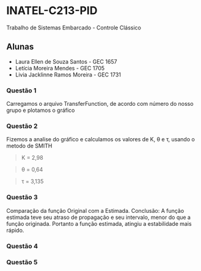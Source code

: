 # INATEL-C213-PID
Trabalho de Sistemas Embarcado - Controle Clássico

## Alunas
- Laura Ellen de Souza Santos - GEC 1657
- Letícia Moreira Mendes - GEC 1705
- Livia Jacklinne Ramos Moreira - GEC 1731

### Questão 1
Carregamos o arquivo TransferFunction, de acordo com número do nosso grupo e plotamos o gráfico

### Questão 2 
Fizemos a analise do gráfico e calculamos os valores de K, θ e τ, usando o metodo de SMITH
> K = 2,98

> θ = 0,64

> τ = 3,135 

### Questão 3
Comparação da função Original com a Estimada. 
Conclusão: A função estimada teve seu atraso de propagação e seu intervalo, menor do que a função originada. Portanto a função estimada, atingiu a estabilidade mais rápido. 

### Questão 4


### Questão 5



